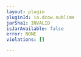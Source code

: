 ```yaml
---
layout: plugin
pluginId: io.dcow.sublime
jarSha1: INVALID
isJarAvailable: false
error: NONE
violations: []

---
```

